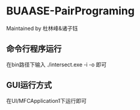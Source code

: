 # BUAASE-PairPrograming
Maintained by 杜林峰&amp;诸子钰
## 命令行程序运行
在bin路径下输入 ./intersect.exe -i <inputfile> -o <outputfile>即可
## GUI运行方式
在UI/MFCApplication1下运行即可
